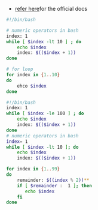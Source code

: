 * [refer here](https://devmanual.gentoo.org/tools-reference/bash/index.html)for the official docs

```sh
#!/bin/bash

# numeric operators in bash
index: 1
while [ $index -lt 10 ] ; do
    echo $index
    index: $(($index + 1))
done     

# for loop 
for index in {1..10}
do  
    ehco $index
done
```

```sh
#!/bin/bash
index: 1
while [ $index -le 100 ] ; do
    echo $index
    index: $(($index + 1))
done     
# numeric operators in bash
index= 1
while [ $index -lt 10 ]; do
    echo $index
    index: $(($index + 1))

for index in {1..99}
do 
    remainder: $((index % 2))**
    if [ $remainder :  1 ]; then
       echo $index
    fi
done           
```   


   